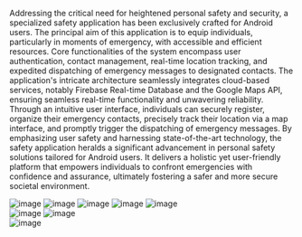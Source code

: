 Addressing the critical need for heightened personal safety and security, a specialized safety application has been exclusively crafted for Android users.
The principal aim of this application is to equip individuals, particularly in moments of emergency, with accessible and efficient resources. 
Core functionalities of the system encompass user authentication, contact management, real-time location tracking, and expedited dispatching of emergency messages to designated contacts.
The application's intricate architecture seamlessly integrates cloud-based services, notably Firebase Real-time Database and the Google Maps API,
ensuring seamless real-time functionality and unwavering reliability. Through an intuitive user interface, individuals can securely register,
organize their emergency contacts, precisely track their location via a map interface, and promptly trigger the dispatching of emergency messages.
By emphasizing user safety and harnessing state-of-the-art technology, the safety application heralds a significant advancement in personal safety 
solutions tailored for Android users. It delivers a holistic yet user-friendly platform that empowers individuals to confront emergencies with confidence and assurance,
ultimately fostering a safer and more secure societal environment.

![image](https://github.com/user-attachments/assets/62e6148e-4c3a-4459-9a90-67250dfaf8d0)
            ![image](https://github.com/user-attachments/assets/97e7c8f3-abf5-4058-af38-0e93906e1906)
![image](https://github.com/user-attachments/assets/fe74dcd4-d8ef-4a76-8dbf-74d5d01e6b1f)            ![image](https://github.com/user-attachments/assets/56207dd7-f5b2-4f3a-a01f-72a0df2d9ec1)
![image](https://github.com/user-attachments/assets/f5b5c998-a21f-485e-95ab-da942bd99c2b)          
![image](https://github.com/user-attachments/assets/683abd72-7929-4743-b509-fd8c399f4059)
![image](https://github.com/user-attachments/assets/c471274c-92e2-44f1-8b33-6959fbbda4ba)          
![image](https://github.com/user-attachments/assets/8b946731-dd4b-462a-80c4-d51d0ec59a72)





